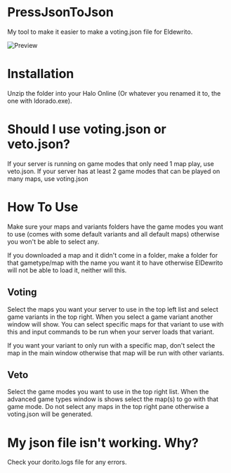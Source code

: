 # PressJsonToJson
My tool to make it easier to make a voting.json file for Eldewrito.

![Preview](https://i.imgur.com/acivcXr.png)

# Installation
Unzip the folder into your Halo Online (Or whatever you renamed it to, the one with ldorado.exe).

# Should I use voting.json or veto.json?
If your server is running on game modes that only need 1 map play, use veto.json.
If your server has at least 2 game modes that can be played on many maps, use voting.json

# How To Use
Make sure your maps and variants folders have the game modes you want to use (comes with some default variants and all default maps) otherwise you won't be able to select any.

If you downloaded a map and it didn't come in a folder, make a folder for that gametype/map with the name you want it to have otherwise ElDewrito will not be able to load it, neither will this.

## Voting
Select the maps you want your server to use in the top left list and select game variants in the top right.
When you select a game variant another window will show. You can select specific maps for that variant to use with this and input commands to be run when your server loads that variant.

If you want your variant to only run with a specific map, don't select the map in the main window otherwise that map will be run with other variants.

## Veto
Select the game modes you want to use in the top right list. When the advanced game types window is shows select the map(s) to go with that game mode. Do not select any maps in the top right pane otherwise a voting.json will be generated.

# My json file isn't working. Why?
Check your dorito.logs file for any errors.
